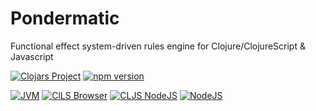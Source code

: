 # Pondermatic
Functional effect system-driven rules engine for Clojure/ClojureScript & Javascript

[![Clojars Project](https://img.shields.io/clojars/v/tech.totalperspective/pondermatic.svg)](https://clojars.org/tech.totalperspective/pondermatic) [![npm version](https://badge.fury.io/js/@totalperspective%2Fpondermatic.svg)](https://badge.fury.io/js/@totalperspective%2Fpondermatic)

[![JVM](https://github.com/totalperspective/pondermatic/actions/workflows/tests_clj.yml/badge.svg)](https://github.com/totalperspective/pondermatic/actions/workflows/tests_clj.yml) [![ClLS Browser](https://github.com/totalperspective/pondermatic/actions/workflows/tests_browser.yml/badge.svg)](https://github.com/totalperspective/pondermatic/actions/workflows/tests_browser.yml) [![CLJS NodeJS](https://github.com/totalperspective/pondermatic/actions/workflows/tests_node.yml/badge.svg)](https://github.com/totalperspective/pondermatic/actions/workflows/tests_node.yml) [![NodeJS](https://github.com/totalperspective/pondermatic/actions/workflows/tests_js.yml/badge.svg)](https://github.com/totalperspective/pondermatic/actions/workflows/tests_js.yml)